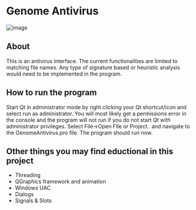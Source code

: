 # Genome Antivirus

![image](https://user-images.githubusercontent.com/22214754/63419840-5d68e680-c3ba-11e9-96c3-8e4f367513bc.png)  

## About  
This is an antivirus interface. The current functionalities are limited to matching file names. Any type of signature based or heuristic analysis would need to be implemented in the program.  
  
## How to run the program  
Start Qt in administrator mode by right clicking your Qt shortcut/icon and select run as administrator. You will most likely get a permissions error in the console and the program will not run if you do not start Qt with administrator privileges. Select File->Open FIle or Project.. and navigate to the GenomeAntivirus.pro file. The program should run now.

## Other things you may find eductional in this project      
* Threading    
* QGraphics framework and animation  
* Windows UAC  
* Dialogs  
* Signals & Slots  

